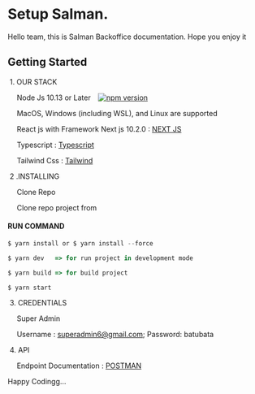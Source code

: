# Setup Salman.

Hello team, this is Salman Backoffice documentation. Hope you enjoy it

## Getting Started

&nbsp;1. OUR STACK

&emsp; Node Js 10.13 or Later &ensp; [![npm version](https://badge.fury.io/js/node.svg)](https://badge.fury.io/js/node)

&emsp; MacOS, Windows (including WSL), and Linux are supported

&emsp; React js with Framework Next js 10.2.0 : [NEXT JS](https://nextjs.org/docs/getting-started)

&emsp; Typescript : [Typescript](https://www.typescriptlang.org/docs/)

&emsp; Tailwind Css : [Tailwind](https://tailwindcss.com/docs)

&nbsp;2 .INSTALLING

&emsp; Clone Repo

&emsp; Clone repo project from

#### RUN COMMAND

```jsx
$ yarn install or $ yarn install --force

$ yarn dev   => for run project in development mode

$ yarn build => for build project

$ yarn start
```

&nbsp;3. CREDENTIALS

&emsp; Super Admin

&emsp; Username : superadmin6@gmail.com; Password: batubata

&nbsp;4. API

&emsp; Endpoint Documentation : [POSTMAN](https://documenter.getpostman.com/view/15455620/TzecDkb2)

Happy Codingg…

